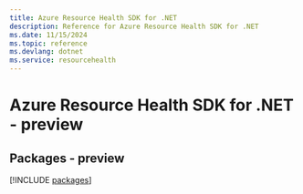 ```yaml
---
title: Azure Resource Health SDK for .NET
description: Reference for Azure Resource Health SDK for .NET
ms.date: 11/15/2024
ms.topic: reference
ms.devlang: dotnet
ms.service: resourcehealth
---
```

# Azure Resource Health SDK for .NET - preview
## Packages - preview
[!INCLUDE [packages](resource-health-index.md)]